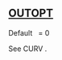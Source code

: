 ## [OUTOPT](https://nexus.hexagon.com/documentationcenter/bundle/MSC_Nastran_2022.4/page/Nastran_Combined_Book/qrg/parameters/TOC.OUTOPT.xhtml)

Default    = 0

See  CURV .

